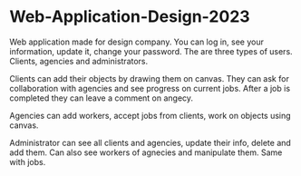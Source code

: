 # Web-Application-Design-2023
Web application made for design company. You can log in, see your information, update it, change your password. 
The are three types of users. Clients, agencies and administrators.

Clients can add their objects by drawing them on canvas. They can ask for collaboration with agencies and see progress on current jobs. After a job is completed they can leave
a comment on angecy.

Agencies can add workers, accept jobs from clients, work on objects using canvas.

Administrator can see all clients and agencies, update their info, delete and add them. Can also see workers of agnecies and manipulate them. Same with jobs.
